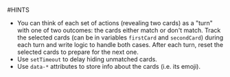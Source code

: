 #HINTS

- You can think of each set of actions (revealing two cards) as a "turn" with one of two outcomes: the cards either match or don't match. Track the selected cards (can be in variables `firstCard` and `secondCard`) during each turn and write logic to handle both cases. After each turn, reset the selected cards to prepare for the next one.
- Use `setTimeout` to delay hiding unmatched cards.
- Use `data-*` attributes to store info about the cards (i.e. its emoji).
